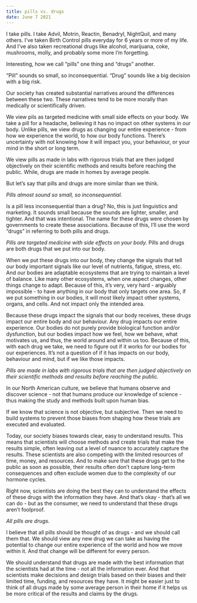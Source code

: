 ```yaml
---
title: pills vs. drugs
date: June 7 2021
---
```


I take pills. I take Advil, Motrin, Reactin, Benadryl, NightQuil, and many others. I’ve taken Birth Control pills everyday for 6 years or more of my life. And I’ve also taken recreational drugs like alcohol, marijuana, coke, mushrooms, molly, and probably some more I’m forgetting.

Interesting, how we call “pills” one thing and “drugs” another. 

“Pill” sounds so small, so inconsequential. “Drug” sounds like a big decision with a big risk. 

Our society has created substantial narratives around the differences between these two. These narratives tend to be more morally than medically or scientifically driven.

We view pils as targeted medicine with small side effects on your body. We take a pill for a headache, believing it has no impact on other systems in our body. Unlike pills, we view drugs as changing our entire experience - from how we experience the world, to how our body functions. There’s uncertainty with not knowing how it will impact you, your behaviour, or your mind in the short or long term.

We view pills as made in labs with rigorous trials that are then judged objectively on their scientific methods and results before reaching the public. While, drugs are made in homes by average people.

But let’s say that pills and drugs are more similar than we think. 

*Pills almost sound so small, so inconsequential.*

Is a pill less inconsequential than a drug? No, this is just linguistics and marketing. It sounds small because the sounds are lighter, smaller, and tighter. And that was intentional. The name for these drugs were chosen by governments to create these associations. Because of this, I’ll use the word “drugs” in referring to both pills and drugs.

*Pills are targeted medicine with side effects on your body.* 
Pills and drugs are both drugs that we put into our body. 

When we put these drugs into our body, they change the signals that tell our body important signals like our level of nutrients, fatigue, stress, etc. And our bodies are adaptable ecosystems that are trying to maintain a level of balance. Like many other ecosystems, when one aspect changes, other things change to adapt. Because of this, it’s very, very hard - arguably impossible - to have anything in our body that only targets one area. So, if we put something in our bodies, it will most likely impact other systems, organs, and cells. And not impact only the intended area. 

Because these drugs impact the signals that our body receives, these drugs impact our entire body and our behaviour. Any drug impacts our entire experience. Our bodies do not purely provide biological function and/or dysfunction, but our bodies impact how we feel, how we behave, what motivates us, and thus, the world around and within us too.
Because of this, with each drug we take, we need to figure out if it works for our bodies for our experiences. It’s not a question of if it has impacts on our body, behaviour and mind, but if we like those impacts.

*Pills are made in labs with rigorous trials that are then judged objectively on their scientific methods and results before reaching the public.*

In our North American culture, we believe that humans observe and discover science - not that humans produce our knowledge of science - thus making the study and methods built upon human bias.

If we know that science is not objective, but subjective. Then we need to build systems to prevent those biases from shaping how these trials are executed and evaluated.

Today, our society biases towards clear, easy to understand results. This means that scientists will choose methods and create trials that make the results simple, often leaving out a level of nuance to accurately capture the results. These scientists are also competing with the limited resources of time, money, and resources. And to make sure that these drugs get to the public as soon as possible, their results often don’t capture long-term consequences and often exclude women due to the complexity of our hormone cycles.

Right now, scientists are doing the best they can to understand the effects of these drugs with the information they have. And that’s okay - that’s all we can do - but as the consumer, we need to understand that these drugs aren’t foolproof.

*All pills are drugs.*

I believe that all pills should be thought of as drugs - and we should call them that. We should view any new drug we can take as having the potential to change our entire experience of the world and how we move within it. And that change will be different for every person. 

We should understand that drugs are made with the best information that the scientists had at the time - not all the information ever. And that scientists make decisions and design trials based on their biases and their limited time, funding, and resources they have. It might be easier just to think of all drugs made by some average person in their home if it helps us be more critical of the results and claims by the drugs.